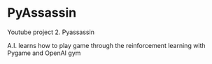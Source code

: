 # PyAssassin
Youtube project 2. Pyassassin

A.I. learns how to play game through the reinforcement learning with Pygame and OpenAI gym

